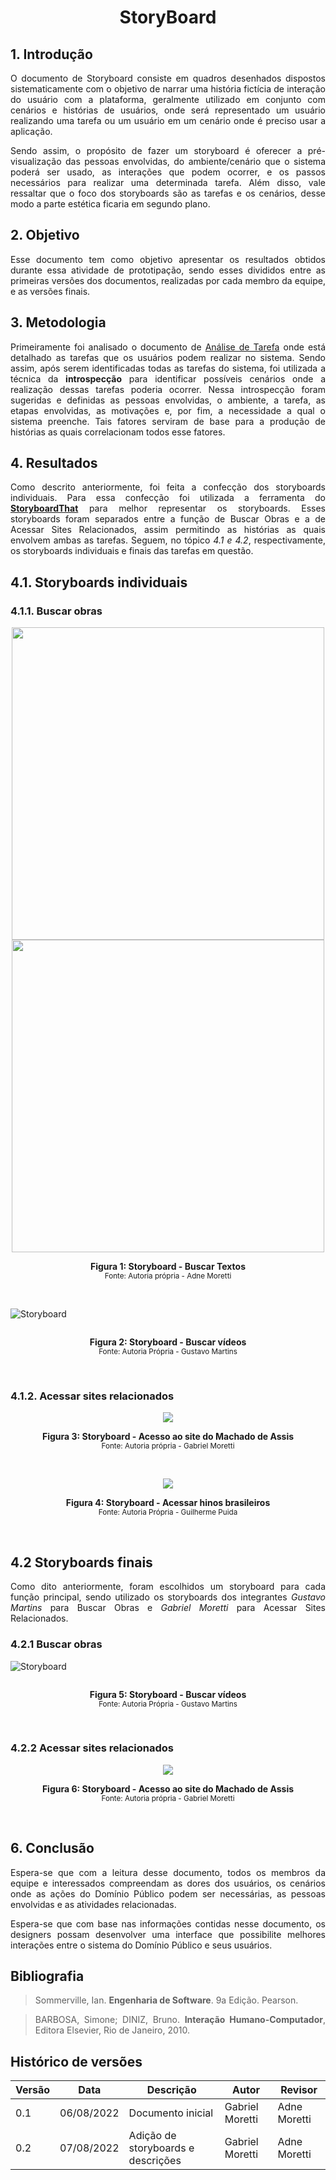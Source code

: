 # <center> StoryBoard

<div align='justify'>

## 1. Introdução
O documento de Storyboard consiste em quadros desenhados dispostos sistematicamente com o objetivo de narrar uma história fictícia de interação do usuário com a plataforma, geralmente utilizado em conjunto com cenários e histórias de usuários, onde será representado um usuário realizando uma tarefa ou um usuário em um cenário onde é preciso usar a aplicação. 
  
  Sendo assim, o propósito de fazer um storyboard é oferecer a pré-visualização das pessoas envolvidas, do ambiente/cenário que o sistema poderá ser usado, as interações que podem ocorrer, e os passos necessários para realizar uma determinada tarefa. Além disso, vale ressaltar que o foco dos storyboards são as tarefas e os cenários, desse modo a parte estética ficaria em segundo plano.

## 2. Objetivo
Esse documento tem como objetivo apresentar os resultados obtidos durante essa atividade de prototipação, sendo esses divididos entre as primeiras versões dos documentos, realizadas por cada membro da equipe, e as versões finais.

## 3. Metodologia
Primeiramente foi analisado o documento de [Análise de Tarefa](../../analiseRequisitos/analiseTarefas.md) onde está detalhado as tarefas que os usuários podem realizar no sistema. Sendo assim, após serem identificadas todas as tarefas do sistema, foi utilizada a técnica da **introspecção** para identificar possíveis cenários onde a realização dessas tarefas poderia ocorrer. Nessa introspecção foram sugeridas e definidas as pessoas envolvidas, o ambiente, a tarefa, as etapas envolvidas, as motivações e, por fim, a necessidade a qual o sistema preenche. Tais fatores serviram de base para a produção de histórias as quais correlacionam todos esse fatores.

## 4. Resultados

Como descrito anteriormente, foi feita a confecção dos storyboards individuais. Para essa confecção foi utilizada a ferramenta do [**StoryboardThat**](https://www.storyboardthat.com/) para melhor representar os storyboards. Esses storyboards foram separados entre a função de Buscar Obras e a de Acessar Sites Relacionados, assim permitindo as histórias as quais envolvem ambas as tarefas. Seguem, no tópico _4.1 e 4.2_, respectivamente, os storyboards individuais e finais das tarefas em questão.


## 4.1. Storyboards individuais

### 4.1.1. Buscar obras

<p align="center">
<img src='https://user-images.githubusercontent.com/64036847/183446056-1d44df60-c133-48cb-a560-d28bd27b5fe3.jpeg' width=500px>
<img src='https://user-images.githubusercontent.com/64036847/183510651-742de894-4d3f-480e-838c-847572af930e.jpeg' width=500px>
  <figcaption align='center'>
    <b>Figura 1: Storyboard - Buscar Textos</b>
    </br>
    <small>Fonte: Autoria própria - Adne Moretti</small>
  </figcaption>
</p></br>

![Storyboard](https://user-images.githubusercontent.com/72039007/183536546-79dab2fa-8253-486d-a337-304de9f04376.jpg)
<p align="center">
<img src=''>
  <figcaption align='center'>
    <b>Figura 2: Storyboard - Buscar vídeos</b>
    </br>
    <small>Fonte: Autoria Própria - Gustavo Martins</small>
  </figcaption>
</p></br>

### 4.1.2. Acessar sites relacionados

<p align="center">
<img src='https://user-images.githubusercontent.com/78612945/183534568-cb88b85c-ac5e-4567-b8c7-a00c68c554be.png'>
  <figcaption align='center'>
    <b>Figura 3: Storyboard - Acesso ao site do Machado de Assis</b>
    </br>
    <small>Fonte: Autoria própria - Gabriel Moretti</small>
  </figcaption>
</p></br>

<p align="center">
  <img src='https://user-images.githubusercontent.com/70032505/183531967-e5d34052-ed2e-42d6-a0e3-15565a658edb.png'>
  <figcaption align='center'>
    <b>Figura 4: Storyboard - Acessar hinos brasileiros</b>
    </br>
  <small>Fonte: Autoria Própria - Guilherme Puida</small>
  </figcaption>
  </p></br>

## 4.2 Storyboards finais

Como dito anteriormente, foram escolhidos um storyboard para cada função principal, sendo utilizado os storyboards dos integrantes _Gustavo Martins_ para Buscar Obras e _Gabriel Moretti_ para Acessar Sites Relacionados.

### 4.2.1 Buscar obras

![Storyboard](https://user-images.githubusercontent.com/72039007/183536546-79dab2fa-8253-486d-a337-304de9f04376.jpg)
<p align="center">
<img src=''>
  <figcaption align='center'>
    <b>Figura 5: Storyboard - Buscar vídeos</b>
    </br>
    <small>Fonte: Autoria Própria - Gustavo Martins</small>
  </figcaption>
</p></br>

### 4.2.2 Acessar sites relacionados

<p align="center">
<img src='https://user-images.githubusercontent.com/78612945/183534568-cb88b85c-ac5e-4567-b8c7-a00c68c554be.png'>
  <figcaption align='center'>
    <b>Figura 6: Storyboard - Acesso ao site do Machado de Assis</b>
    </br>
    <small>Fonte: Autoria própria - Gabriel Moretti</small>
  </figcaption>
</p></br>

## 6. Conclusão

Espera-se que com a leitura desse documento, todos os membros da equipe e interessados compreendam as dores dos usuários, os cenários onde as ações do Domínio Público podem ser necessárias, as pessoas envolvidas e as atividades relacionadas.

Espera-se que com base nas informações contidas nesse documento, os designers possam desenvolver uma interface que possibilite melhores interações entre o sistema do Domínio Público e seus usuários.

## Bibliografia

>Sommerville, Ian. **Engenharia de Software**. 9a Edição. Pearson.

>BARBOSA, Simone; DINIZ, Bruno. **Interação Humano-Computador**, Editora Elsevier, Rio de Janeiro, 2010.

## Histórico de versões

| Versão | Data       | Descrição                                 | Autor        | Revisor   |
| ------ | ---------- | ----------------------------------------- | ------------ | --------- |
| 0.1    | 06/08/2022 | Documento inicial                         | Gabriel Moretti  | Adne Moretti |
| 0.2    | 07/08/2022 | Adição de storyboards e descrições        | Gabriel Moretti  | Adne Moretti |
